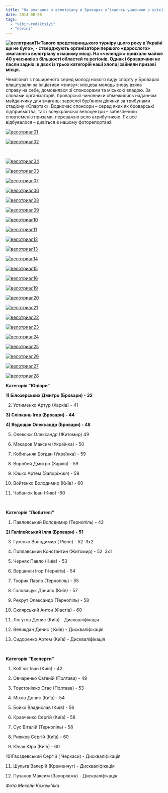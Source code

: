 ```yaml
---
title: "На змагання з велотріалу в Броварах з’їхались учасники з усієї країни"
date: 2014-08-08
tags: 
  - "vibir-redaktsiyi"
  - "novini"
---
```


**[![велотриал11](https://mpz.brovary.org/wp-content/uploads/2014/08/velotrial11.jpg)](https://mpz.brovary.org/wp-content/uploads/2014/08/velotrial11.jpg)«Такого представницького турніру цього року в Україні ще не було», - стверджують організатори першого «дорослого» змагання з велотріалу в нашому місці. На «челендж» приїхало майже 40 учасників з більшості областей та регіонів. Однак і броварчани не пасли задніх: в двох із трьох категорій наші хлопці зайняли призові місця.**

Чемпіонат з поширеного серед молоді нового виду спорту у Броварах влаштували за ініціативи «знизу»: місцева молодь знову взяла справу на себе, домовилася зі спонсорами та міською владою. За словами організаторів, броварські чиновники обмежились наданням майданчику для змагань: зарослої бур’яном ділянки за трибунами стадіону «Спартак». Водночас спонсори – серед яких як броварські підприємства, так і всеукраїнські велоцентри – забезпечили спортсменів призами, переважно вело атрибутикою. Як все відбувалося – дивіться в нашому фоторепортажі:

[![велотриал01](https://mpz.brovary.org/wp-content/uploads/2014/08/velotrial01.jpg)](https://mpz.brovary.org/wp-content/uploads/2014/08/velotrial01.jpg)

[![велотриал02](https://mpz.brovary.org/wp-content/uploads/2014/08/velotrial02.jpg)](https://mpz.brovary.org/wp-content/uploads/2014/08/velotrial02.jpg)

 

[![велотриал04](https://mpz.brovary.org/wp-content/uploads/2014/08/velotrial04.jpg)](https://mpz.brovary.org/wp-content/uploads/2014/08/velotrial04.jpg)

[![велотриал03](https://mpz.brovary.org/wp-content/uploads/2014/08/velotrial03.jpg)](https://mpz.brovary.org/wp-content/uploads/2014/08/velotrial03.jpg)

[![велотриал07](https://mpz.brovary.org/wp-content/uploads/2014/08/velotrial07.jpg)](https://mpz.brovary.org/wp-content/uploads/2014/08/velotrial07.jpg)

[![велотриал06](https://mpz.brovary.org/wp-content/uploads/2014/08/velotrial06.jpg)](https://mpz.brovary.org/wp-content/uploads/2014/08/velotrial06.jpg)

[![велотриал08](https://mpz.brovary.org/wp-content/uploads/2014/08/velotrial08.jpg)](https://mpz.brovary.org/wp-content/uploads/2014/08/velotrial08.jpg)

[![велотриал09](https://mpz.brovary.org/wp-content/uploads/2014/08/velotrial09.jpg)](https://mpz.brovary.org/wp-content/uploads/2014/08/velotrial09.jpg)

[![велотриал10](https://mpz.brovary.org/wp-content/uploads/2014/08/velotrial10.jpg)](https://mpz.brovary.org/wp-content/uploads/2014/08/velotrial10.jpg)

[![велотриал11](https://mpz.brovary.org/wp-content/uploads/2014/08/velotrial111.jpg)](https://mpz.brovary.org/wp-content/uploads/2014/08/velotrial111.jpg)

[![велотриал12](https://mpz.brovary.org/wp-content/uploads/2014/08/velotrial12.jpg)](https://mpz.brovary.org/wp-content/uploads/2014/08/velotrial12.jpg)

[![велотриал13](https://mpz.brovary.org/wp-content/uploads/2014/08/velotrial13.jpg)](https://mpz.brovary.org/wp-content/uploads/2014/08/velotrial13.jpg)

[![велотриал14](https://mpz.brovary.org/wp-content/uploads/2014/08/velotrial14.jpg)](https://mpz.brovary.org/wp-content/uploads/2014/08/velotrial14.jpg)

[![велотриал15](https://mpz.brovary.org/wp-content/uploads/2014/08/velotrial15.jpg)](https://mpz.brovary.org/wp-content/uploads/2014/08/velotrial15.jpg)

[![велотриал16](https://mpz.brovary.org/wp-content/uploads/2014/08/velotrial16.jpg)](https://mpz.brovary.org/wp-content/uploads/2014/08/velotrial16.jpg)

[![велотриал19](https://mpz.brovary.org/wp-content/uploads/2014/08/velotrial19.jpg)](https://mpz.brovary.org/wp-content/uploads/2014/08/velotrial19.jpg)

[![велотриал20](https://mpz.brovary.org/wp-content/uploads/2014/08/velotrial20.jpg)](https://mpz.brovary.org/wp-content/uploads/2014/08/velotrial20.jpg)

[![велотриал21](https://mpz.brovary.org/wp-content/uploads/2014/08/velotrial21.jpg)](https://mpz.brovary.org/wp-content/uploads/2014/08/velotrial21.jpg)

[![велотриал22](https://mpz.brovary.org/wp-content/uploads/2014/08/velotrial22.jpg)](https://mpz.brovary.org/wp-content/uploads/2014/08/velotrial22.jpg)

[![велотриал23](https://mpz.brovary.org/wp-content/uploads/2014/08/velotrial23.jpg)](https://mpz.brovary.org/wp-content/uploads/2014/08/velotrial23.jpg)

[![велотриал24](https://mpz.brovary.org/wp-content/uploads/2014/08/velotrial24.jpg)](https://mpz.brovary.org/wp-content/uploads/2014/08/velotrial24.jpg)

[![велотриал25](https://mpz.brovary.org/wp-content/uploads/2014/08/velotrial25.jpg)](https://mpz.brovary.org/wp-content/uploads/2014/08/velotrial25.jpg)

[![велотриал26](https://mpz.brovary.org/wp-content/uploads/2014/08/velotrial26.jpg)](https://mpz.brovary.org/wp-content/uploads/2014/08/velotrial26.jpg)

[![велотриал27](https://mpz.brovary.org/wp-content/uploads/2014/08/velotrial27.jpg)](https://mpz.brovary.org/wp-content/uploads/2014/08/velotrial27.jpg)

[![велотриал28](https://mpz.brovary.org/wp-content/uploads/2014/08/velotrial28.jpg)](https://mpz.brovary.org/wp-content/uploads/2014/08/velotrial28.jpg)

**Категорія "Юніори"**

**1) Білозерських Дмитро (Бровари) - 32**

2) Устименко Артур (Харків) - 41

**3) Сліпкань Ігор (Бровари) - 44**

**4) Явдощак Олександр (Бровари) - 48**

5) Олексюк Олександр (Житомир) 49

6) Макаров Максим (Українка) - 50

7) Кобильняк Богдан (Українка) - 59

8) Воробей Дмитро (Харків) - 59

9) Юшко Артем (Запоріжжя) - 59

10) Войтенко Володимир (Київ) - 60

11) Чабанюк Іван (Київ) -60

 

**Категорія "Любителі"**

1) Павловський Володимир (Тернопіль) - 42

**2) Галілейський Ілля (Бровари) - 51**

3) Гузенко Володимир ( Рівне) - 52  3х2

4) Поплавський Константин (Житомир) - 52  3х1

5) Черняк Павло (Київ) - 53

6) Вершинін Ігор (Чернігів) - 54

7) Тхорик Павло (Тернопіль) - 55

8) Головащук Данило (Київ) - 57

9) Рекрут Олександр (Тернопіль) - 58

10) Склярський Антон (Фастів) - 60

11) Логутов Денис (Київ) - Дискваліфікація

12) Великдан Денис ( Київ) - Дискваліфікація

13) Сидоренко Артем (Київ) - Дискваліфікація

 

**Категорія "Експерти"**

1) Коб'юк Іван (Київ) - 42

2) Овчаренко Євгеній (Полтава) - 49

3) Товстоніжко Стас (Полтава) - 53

4) Міхно Денис (Київ) - 54

5) Бойко Владислав (Київ) - 56

6) Кравченко Сергій (Київ) - 58

7) Сус Віталій (Тернопіль) - 58

8) Рижков Сергій (Київ) - 60

9) Юнак Юра (Київ) - 60

10)Гвоздевський Сергій ( Черкаси) - Дискваліфікація

11) Шульга Валерій (Кременчуг) - Дискваліфікація

12) Пузанов Максим (Запоріжжя) - Дискваліфікація

_Фото Миколи Кожем'яка_
